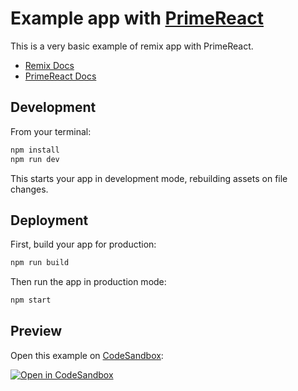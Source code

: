 # Example app with [PrimeReact](https://primereact.org/installation)

This is a very basic example of remix app with PrimeReact.

- [Remix Docs](https://remix.run/docs)
- [PrimeReact Docs](https://primereact.org/)

## Development

From your terminal:

```sh
npm install
npm run dev
```

This starts your app in development mode, rebuilding assets on file changes.

## Deployment

First, build your app for production:

```sh
npm run build
```

Then run the app in production mode:

```sh
npm start
```

## Preview

Open this example on [CodeSandbox](https://codesandbox.com):

[![Open in CodeSandbox](https://codesandbox.io/static/img/play-codesandbox.svg)](https://codesandbox.io/s/github/remix-run/examples/tree/main/primereact)
